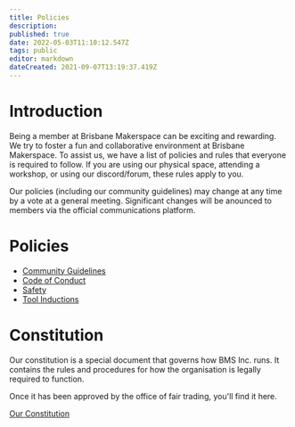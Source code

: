 ```yaml
---
title: Policies
description: 
published: true
date: 2022-05-03T11:10:12.547Z
tags: public
editor: markdown
dateCreated: 2021-09-07T13:19:37.419Z
---
```


# Introduction
Being a member at Brisbane Makerspace can be exciting and rewarding. We try to foster a fun and collaborative environment at Brisbane Makerspace. To assist us, we have a list of policies and rules that everyone is required to follow. If you are using our physical space, attending a workshop, or using our discord/forum, these rules apply to you.

Our policies (including our community guidelines) may change at any time by a vote at a general meeting. Significant changes will be anounced to members via the official communications platform.

# Policies
- [Community Guidelines](/policies/communityrules)
- [Code of Conduct](/policies/codeofconduct)
- [Safety](/policies/safety)
- [Tool Inductions](/policies/inductions)

# Constitution
Our constitution is a special document that governs how BMS Inc. runs. It contains the rules and procedures for how the organisation is legally required to function.

Once it has been approved by the office of fair trading, you'll find it here.

[Our Constitution]()